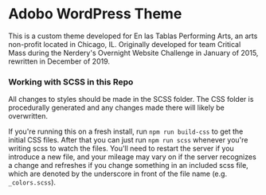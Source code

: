 # Adobo WordPress Theme

This is a custom theme developed for En las Tablas Performing Arts, an arts non-profit located in Chicago, IL. Originally developed for team Critical Mass during the Nerdery's Overnight Website Challenge in January of 2015, rewritten in December of 2019.

### Working with SCSS in this Repo

All changes to styles should be made in the SCSS folder. The CSS folder is procedurally generated and any changes made there will likely be overwritten.

If you're running this on a fresh install, run `npm run build-css` to get the initial CSS files. After that you can just run `npm run scss` whenever you're writing scss to watch the files. You'll need to restart the server if you introduce a new file, and your mileage may vary on if the server recognizes a change and refreshes if you change something in an included scss file, which are denoted by the underscore in front of the file name (e.g. `_colors.scss`).
